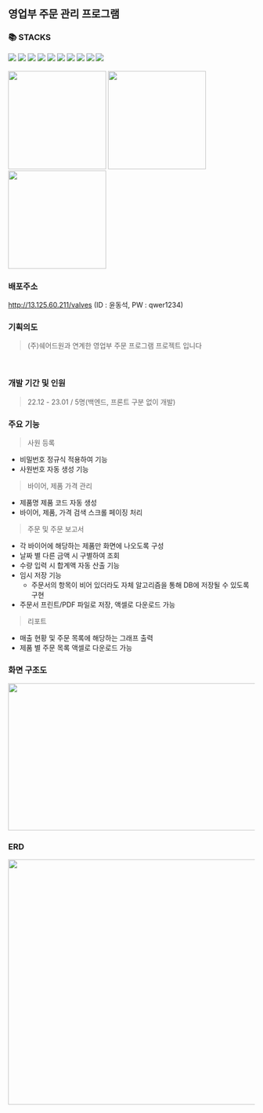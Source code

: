 ## 영업부 주문 관리 프로그램</br>
### 📚 STACKS</br>
<div>
<img src="https://img.shields.io/badge/html5-E34F26?style=for-the-badge&logo=html5&logoColor=white">
<img src="https://img.shields.io/badge/css3-1572B6?style=for-the-badge&logo=css3&logoColor=white">
<img src="https://img.shields.io/badge/JSP-0095DE?style=for-the-badge&logo=JSP&logoColor=white">
<img src="https://img.shields.io/badge/javascript-F7DF1E?style=for-the-badge&logo=javascript&logoColor=black">
<img src="https://img.shields.io/badge/java-007396?style=for-the-badge&logo=java&logoColor=white">
<img src="https://img.shields.io/badge/springboot-6DB33F?style=for-the-badge&logo=springboot&logoColor=white">
<img src="https://img.shields.io/badge/MyBatis-569A3?style=for-the-badge&logo=MyBatis&logoColor=white">
<img src="https://img.shields.io/badge/mariaDB-003545?style=for-the-badge&logo=mariaDB&logoColor=white">
<img src="https://img.shields.io/badge/AWS EC2-FF9900?style=for-the-badge&logo=AWS EC2&logoColor=white">
<img src="https://img.shields.io/badge/jQuery-569A31?style=for-the-badge&logo=jQuery&logoColor=white"><br>
</div>
</br>

<div>
<img src="https://user-images.githubusercontent.com/110441578/236382837-4d0b44c2-436b-49b3-9134-cda1fe1d4498.png" width="200" height="200">
<img src="https://user-images.githubusercontent.com/110441578/236382995-fcd66072-17b1-4009-a66a-634dbb0e7c84.png" width="200" height="200">
<img src="https://user-images.githubusercontent.com/110441578/236383124-06136067-0a28-4016-b3c0-32df0b58ea49.png" width="200" height="200">
</div>

### 배포주소
http://13.125.60.211/valves (ID : 윤동석, PW : qwer1234)

###  기획의도
> (주)쉐어드원과 연계한 영업부 주문 프로그램 프로젝트 입니다
<br>

### 개발 기간 및 인원
> 22.12 - 23.01 / 5명(백엔드, 프론트 구분 없이 개발)

### 주요 기능
> 사원 등록
- 비밀번호 정규식 적용하여 기능 
- 사원번호 자동 생성 기능

> 바이어, 제품 가격 관리
- 제품명 제품 코드 자동 생성
- 바이어, 제품, 가격 검색 스크롤 페이징 처리

> 주문 및 주문 보고서
- 각 바이어에 해당하는 제품만 화면에 나오도록 구성
- 날짜 별 다른 금액 시 구별하여 조회
- 수량 입력 시 합계액 자동 산출 기능
- 임시 저장 기능
  - 주문서의 항목이 비어 있더라도 자체 알고리즘을 통해 DB에 저장될 수 있도록 구현
- 주문서 프린트/PDF 파일로 저장, 액셀로 다운로드 가능

> 리포트
- 매출 현황 및 주문 목록에 해당하는 그래프 출력
- 제품 별 주문 목록 액셀로 다운로드 가능 

### 화면 구조도
<img src="https://user-images.githubusercontent.com/110441578/236383895-2f23eb8f-e548-4a34-bd49-cda31159028d.PNG" width="700" height="300">


### ERD
<img src="https://user-images.githubusercontent.com/110441578/236383799-bb1787bc-695a-4e8b-85de-22ceea094036.png" width="600" height="500">
